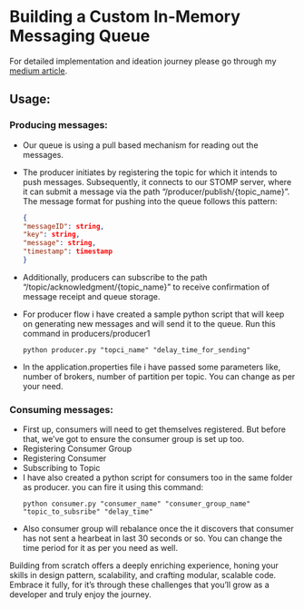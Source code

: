 # Building a Custom In-Memory Messaging Queue

For detailed implementation and ideation journey please go through my [medium article](https://medium.com/@jayeshchouhan826/from-concept-to-code-developing-a-custom-in-memory-messaging-queue-f9c6ee54a3ca).

## Usage:

### Producing messages:


* Our queue is using a pull based mechanism for reading out the messages.
* The producer initiates by registering the topic for which it intends to push messages. Subsequently, it connects to our STOMP server, where it can submit a message via the path “/producer/publish/{topic_name}”.
The message format for pushing into the queue follows this pattern:
    ```json
    {
    "messageID": string,
    "key": string,
    "message": string,
    "timestamp": timestamp
    }
    ```
* Additionally, producers can subscribe to the path “/topic/acknowledgment/{topic_name}” to receive confirmation of message receipt and queue storage.

* For producer flow i have created a sample python script that will keep on generating new messages and will send it to the queue.
Run this command in producers/producer1
    ``` shell
    python producer.py "topci_name" "delay_time_for_sending"
    ```
  
* In the application.properties file i have passed some parameters like, number of brokers, number of partition per topic. You can change as per your need.

### Consuming messages:

* First up, consumers will need to get themselves registered. But before that, we’ve got to ensure the consumer group is set up too.
* Registering Consumer Group
* Registering Consumer
* Subscribing to Topic
* I have also created a python script for consumers too in the same folder as producer. you can fire it using this command:
    ```shell
    python consumer.py "consumer_name" "consumer_group_name" "topic_to_subsribe" "delay_time"
    ```
* Also consumer group will rebalance once the it discovers that consumer has not sent a hearbeat in last 30 seconds or so. You can change the time period for it as per you need as well.

Building from scratch offers a deeply enriching experience, honing your skills in design pattern, scalability, and crafting modular, scalable code. Embrace it fully, for it’s through these challenges that you’ll grow as a developer and truly enjoy the journey.

